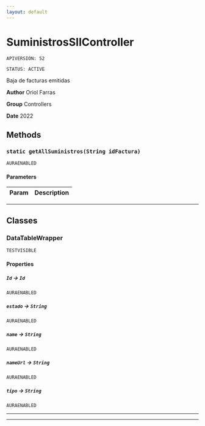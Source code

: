 ```yaml
---
layout: default
---
```

# SuministrosSIIController

`APIVERSION: 52`

`STATUS: ACTIVE`

Baja de facturas emitidas


**Author** Oriol Farras


**Group** Controllers


**Date** 2022

## Methods
### `static getAllSuministros(String idFactura)`

`AURAENABLED`
#### Parameters
|Param|Description|
|---|---|

---
## Classes
### DataTableWrapper

`TESTVISIBLE`
#### Properties

##### `Id` → `Id`

`AURAENABLED` 

##### `estado` → `String`

`AURAENABLED` 

##### `name` → `String`

`AURAENABLED` 

##### `nameUrl` → `String`

`AURAENABLED` 

##### `tipo` → `String`

`AURAENABLED` 

---

---
